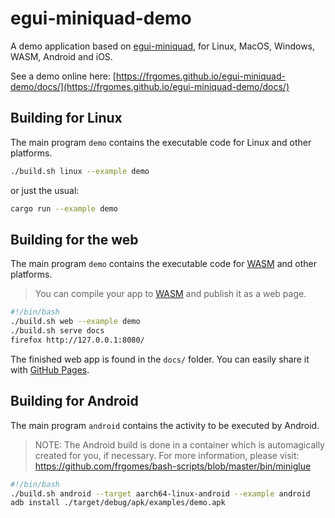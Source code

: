 # egui-miniquad-demo

A demo application based on [egui-miniquad](https://github.com/not-fl3/egui-miniquad), for Linux, MacOS, Windows, WASM, Android and iOS.

See a demo online here: [https://frgomes.github.io/egui-miniquad-demo/docs/](https://frgomes.github.io/egui-miniquad-demo/docs/)

## Building for Linux

The main program `demo` contains the executable code for Linux and other platforms.

``` bash
./build.sh linux --example demo
```

or just the usual:

``` bash
cargo run --example demo
```

## Building for the web

The main program `demo` contains the executable code for [WASM](https://en.wikipedia.org/wiki/WebAssembly) and other platforms.

> You can compile your app to [WASM](https://en.wikipedia.org/wiki/WebAssembly) and publish it as a web page.


``` bash
#!/bin/bash
./build.sh web --example demo
./build.sh serve docs
firefox http://127.0.0.1:8080/
```

The finished web app is found in the `docs/` folder. You can easily share it with [GitHub Pages](https://docs.github.com/en/free-pro-team@latest/github/working-with-github-pages/configuring-a-publishing-source-for-your-github-pages-site).


## Building for Android

The main program `android` contains the activity to be executed by Android.

> NOTE: The Android build is done in a container which is automagically created for you, if necessary. For more information, please visit: https://github.com/frgomes/bash-scripts/blob/master/bin/miniglue

``` bash
#!/bin/bash
./build.sh android --target aarch64-linux-android --example android
adb install ./target/debug/apk/examples/demo.apk
```
